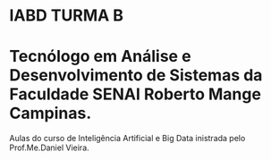 # IABD TURMA B 
# Tecnólogo em Análise e Desenvolvimento de Sistemas da Faculdade SENAI Roberto Mange Campinas.

Aulas do curso de Inteligência Artificial e Big Data inistrada pelo Prof.Me.Daniel Vieira.
